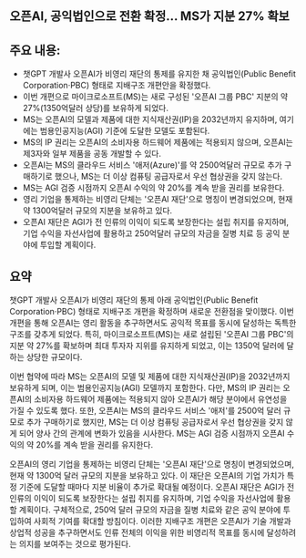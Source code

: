 ## 오픈AI, 공익법인으로 전환 확정… MS가 지분 27% 확보

## 주요 내용:
*   챗GPT 개발사 오픈AI가 비영리 재단의 통제를 유지한 채 공익법인(Public Benefit Corporation·PBC) 형태로 지배구조 개편안을 확정했다.
*   이번 개편으로 마이크로소프트(MS)는 새로 구성된 '오픈AI 그룹 PBC' 지분의 약 27%(1350억달러 상당)를 보유하게 되었다.
*   MS는 오픈AI의 모델과 제품에 대한 지식재산권(IP)을 2032년까지 유지하며, 여기에는 범용인공지능(AGI) 기준에 도달한 모델도 포함된다.
*   MS의 IP 권리는 오픈AI의 소비자용 하드웨어 제품에는 적용되지 않으며, 오픈AI는 제3자와 일부 제품을 공동 개발할 수 있다.
*   오픈AI는 MS의 클라우드 서비스 '애저(Azure)'를 약 2500억달러 규모로 추가 구매하기로 했으나, MS는 더 이상 컴퓨팅 공급자로서 우선 협상권을 갖지 않는다.
*   MS는 AGI 검증 시점까지 오픈AI 수익의 약 20%를 계속 받을 권리를 보유한다.
*   영리 기업을 통제하는 비영리 단체는 '오픈AI 재단'으로 명칭이 변경되었으며, 현재 약 1300억달러 규모의 지분을 보유하고 있다.
*   오픈AI 재단은 AGI가 전 인류의 이익이 되도록 보장한다는 설립 취지를 유지하며, 기업 수익을 자선사업에 활용하고 250억달러 규모의 자금을 질병 치료 등 공익 분야에 투입할 계획이다.

## 요약

챗GPT 개발사 오픈AI가 비영리 재단의 통제 아래 공익법인(Public Benefit Corporation·PBC) 형태로 지배구조 개편을 확정하며 새로운 전환점을 맞이했다. 이번 개편을 통해 오픈AI는 영리 활동을 추구하면서도 공익적 목표를 동시에 달성하는 독특한 구조를 갖추게 되었다. 특히, 마이크로소프트(MS)는 새로 설립된 '오픈AI 그룹 PBC'의 지분 약 27%를 확보하며 최대 투자자 지위를 유지하게 되었고, 이는 1350억 달러에 달하는 상당한 규모이다.

이번 협약에 따라 MS는 오픈AI의 모델 및 제품에 대한 지식재산권(IP)을 2032년까지 보유하게 되며, 이는 범용인공지능(AGI) 모델까지 포함한다. 다만, MS의 IP 권리는 오픈AI의 소비자용 하드웨어 제품에는 적용되지 않아 오픈AI가 해당 분야에서 유연성을 가질 수 있도록 했다. 또한, 오픈AI는 MS의 클라우드 서비스 '애저'를 2500억 달러 규모로 추가 구매하기로 했지만, MS는 더 이상 컴퓨팅 공급자로서 우선 협상권을 갖지 않게 되어 양사 간의 관계에 변화가 있음을 시사한다. MS는 AGI 검증 시점까지 오픈AI 수익의 약 20%를 계속 받을 권리를 유지한다.

오픈AI의 영리 기업을 통제하는 비영리 단체는 '오픈AI 재단'으로 명칭이 변경되었으며, 현재 약 1300억 달러 규모의 지분을 보유하고 있다. 이 재단은 오픈AI의 기업 가치가 특정 기준에 도달할 때마다 지분 비율이 추가로 확대될 예정이다. 오픈AI 재단은 AGI가 전 인류의 이익이 되도록 보장한다는 설립 취지를 유지하며, 기업 수익을 자선사업에 활용할 계획이다. 구체적으로, 250억 달러 규모의 자금을 질병 치료와 같은 공익 분야에 투입하여 사회적 기여를 확대할 방침이다. 이러한 지배구조 개편은 오픈AI가 기술 개발과 상업적 성공을 추구하면서도 인류 전체의 이익을 위한 비영리적 목표를 동시에 달성하려는 의지를 보여주는 것으로 평가된다.